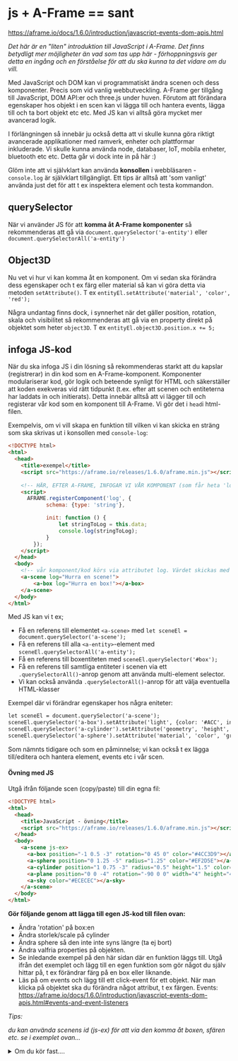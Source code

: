 # js + A-Frame == sant

https://aframe.io/docs/1.6.0/introduction/javascript-events-dom-apis.html


*Det här är en "liten" introduktion till JavaScript i A-Frame. Det finns betydligt mer möjligheter än vad som tas upp här - förhoppningsvis ger detta en ingång och en förståelse för att du ska kunna ta det vidare om du vill.*



Med JavaScript och DOM kan vi programmatiskt ändra scenen och dess komponenter. 
Precis som vid vanlig webbutveckling. A-Frame ger tillgång till JavaScript, DOM API:er och three.js under huven. Förutom att förändara egenskaper hos objekt i en scen kan vi lägga till och hantera events, lägga till och ta bort objekt etc etc. Med JS kan vi alltså göra mycket mer avancerad logik.

I förlängningen så innebär ju också detta att vi skulle kunna göra riktigt avancerade applikationer med ramverk, enheter och plattformar inkluderade. Vi skulle kunna använda node, databaser, IoT, mobila enheter, bluetooth etc etc. Detta går vi dock inte in på här :)

Glöm inte att vi självklart kan använda **konsollen** i webbläsaren - ```console.log``` är självklart tillgängligt. Ett tips är alltså att 'som vanligt' använda just det för att t ex inspektera element och testa kommandon.

## querySelector
När vi använder JS för att **komma åt A-Frame komponenter** så rekommenderas att gå via ```document.querySelector('a-entity')``` eller ```document.querySelectorAll('a-entity')```

## Object3D

Nu vet vi hur vi kan komma åt en komponent. Om vi sedan ska förändra dess egenskaper och t ex färg eller material så kan vi göra detta via metoden ```setAttribute()```. T ex ```entityEl.setAttribute('material', 'color', 'red');```

Några undantag finns dock, i synnerhet när det gäller position, rotation, skala och visibilitet så rekommenderas att gå via en property direkt på objektet som heter ```object3D```.
T ex ```entityEl.object3D.position.x += 5;```

## infoga JS-kod
När du ska infoga JS i din lösning så rekommenderas starkt att du kapslar (registrerar) in din kod som en A-Frame-komponent. 
Komponenter modulariserar kod, gör logik och beteende synligt för HTML och säkerställer att koden exekveras vid rätt tidpunkt (t.ex. efter att scenen och entiteterna har laddats in och initierats).
Detta innebär alltså att vi lägger till och registerar vår kod som en komponent till A-Frame.
Vi gör det i ```head```i html-filen.


Exempelvis, om vi vill skapa en funktion till vilken vi kan skicka en sträng som ska skrivas ut i konsollen med ```console-log```:

```html
<!DOCTYPE html>
<html>
  <head>
    <title>exempel</title>
    <script src="https://aframe.io/releases/1.6.0/aframe.min.js"></script>
    
    <!-- HÄR, EFTER A-FRAME, INFOGAR VI VÅR KOMPONENT (som får heta 'log') -->
    <script>
      AFRAME.registerComponent('log', {
            schema: {type: 'string'},

            init: function () {
                let stringToLog = this.data;
                console.log(stringToLog);
            }
        });
    </script>
  </head>
  <body>
    <!-- vår komponent/kod körs via attributet log. Värdet skickas med som argument -->
    <a-scene log="Hurra en scene!">
        <a-box log="Hurra en box!"></a-box>
    </a-scene>
  </body>
</html>
```


Med JS kan vi t ex;
- Få en referens till elementet ```<a-scene>``` med ```let sceneEl = document.querySelector('a-scene');```
- Få en referens till alla ```<a-entity>```-element med ```sceneEl.querySelectorAll('a-entity');```
- Få en referens till boxentiteten med ```sceneEl.querySelector('#box');```
- Få en referens till samtliga entiteter i scenen via ett ```.querySelectorAll()```-anrop genom att använda multi-element selector. 
- Vi kan också använda ```.querySelectorAll()```-anrop för att välja eventuella HTML-klasser

Exempel där vi förändrar egenskaper hos några eniteter:

```html
let sceneEl = document.querySelector('a-scene'); 
sceneEl.querySelector('a-box').setAttribute('light', {color: '#ACC', intensity: 0.75});
sceneEl.querySelector('a-cylinder').setAttribute('geometry', 'height', 0.5);
sceneEl.querySelector('a-sphere').setAttribute('material', 'color', 'gray');
```

Som nämnts tidigare och som en påminnelse; vi kan också t ex lägga till/editera och hantera element, events etc i vår scen.


#### Övning med JS

Utgå ifrån följande scen (copy/paste) till din egna fil:

```html
<!DOCTYPE html>
<html>
  <head>
    <title>JavaScript - övning</title>
    <script src="https://aframe.io/releases/1.6.0/aframe.min.js"></script>
  </head>
  <body>
    <a-scene js-ex>
      <a-box position="-1 0.5 -3" rotation="0 45 0" color="#4CC3D9"></a-box>
      <a-sphere position="0 1.25 -5" radius="1.25" color="#EF2D5E"></a-sphere>
      <a-cylinder position="1 0.75 -3" radius="0.5" height="1.5" color="#FFC65D"></a-cylinder>
      <a-plane position="0 0 -4" rotation="-90 0 0" width="4" height="4" color="orange"></a-plane>
      <a-sky color="#ECECEC"></a-sky>
    </a-scene>
  </body>
</html>
```

**Gör följande genom att lägga till egen JS-kod till filen ovan:**

- Ändra 'rotation' på box:en 
- Ändra storlek/scale på cylinder 
- Ändra sphere så den inte inte syns längre (ta ej bort)
- Ändra valfria properties på objekten.
- Se inledande exempel på den här sidan där en funktion läggs till. Utgå ifrån det exemplet och lägg till en egen funktion som gör något du själv hittar på, t ex förändrar färg på en box eller liknande.
- Läs på om events och lägg till ett click-event för ett objekt. När man klicka på objektet ska du förändra något attribut, t ex färgen. Events: https://aframe.io/docs/1.6.0/introduction/javascript-events-dom-apis.html#events-and-event-listeners

*Tips:*

*du kan använda scenens id (js-ex) för att via den komma åt boxen, sfären etc.*
*se i exemplet ovan...*

<details>

<summary>Om du kör fast....</summary>
    
    
```html

        <script>
        AFRAME.registerComponent('school-playground', {
            init: function () {
            // Solution for Modifying Entities.
            var sceneEl = document.querySelector('a-scene'); 
            sceneEl.querySelector('a-box').object3D.rotation.divideScalar(2);
            sceneEl.querySelector('a-cylinder').object3D.scale.set(2, 2, 2);
            sceneEl.querySelector('a-sphere').object3D.visible = false;
            }

            var boxEl = sceneEl.querySelector('a-box')
          
            boxEl.addEventListener('click', function () {
                boxEl.setAttribute('color', 'blue');  
            });
            boxEl.emit('click');
        });
        </script>
```

</details>


